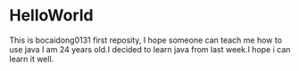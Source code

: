 # HelloWorld
This is bocaidong0131 first reposity, I hope someone can teach me how to use java
I am 24 years old.I decided to learn java from last week.I hope i can learn it well.
